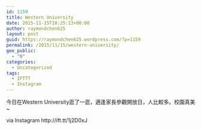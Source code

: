 ```yaml
---
id: 1159
title: Western University
date: 2015-11-15T18:25:13+00:00
author: raymondchen625
layout: post
guid: https://raymondchen625.wordpress.com/?p=1159
permalink: /2015/11/15/western-university/
geo_public:
  - "0"
categories:
  - Uncategorized
tags:
  - IFTTT
  - Instagram
---
```

<div>
  今日在Western University逛了一逛，適逢家長參觀開放日，人比較多。校園真美~
</div>

<div>
</div>

<div>
  <img style="max-width:600px;" src="http://localhost/wp-content/uploads/2015/11/32b91-11254163_1719041964998280_1189035449_n.jpg" alt="" /></p> 
  
  <div>
    via Instagram http://ift.tt/1j2D0xJ
  </div>
</div>